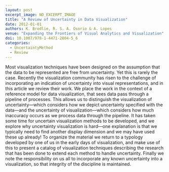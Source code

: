 ```yaml
---
layout: post
excerpt_image: NO_EXCERPT_IMAGE
title: "A Review of Uncertainty in Data Visualization"
date: 2012-01-01
authors: K. Brodlie, R. S. A. Osorio & A. Lopes
venue: "Expanding the Frontiers of Visual Analytics and Visualization"
doi: 10.1007/978-1-4471-2804-5_6
categories:
  - UncertaintyMethod
  - Review
---
```

Most visualization techniques have been designed on the assumption that the data to be represented are free from uncertainty. Yet this is rarely the case. Recently the visualization community has risen to the challenge of incorporating an indication of uncertainty into visual representations, and in this article we review their work. We place the work in the context of a reference model for data visualization, that sees data pass through a pipeline of processes. This allows us to distinguish the visualization of uncertainty—which considers how we depict uncertainty specified with the data—and the uncertainty of visualization—which considers how much inaccuracy occurs as we process data through the pipeline. It has taken some time for uncertain visualization methods to be developed, and we explore why uncertainty visualization is hard—one explanation is that we typically need to find another display dimension and we may have used these up already! To organize the material we return to a typology developed by one of us in the early days of visualization, and make use of this to present a catalog of visualization techniques describing the research that has been done to extend each method to handle uncertainty. Finally we note the responsibility on us all to incorporate any known uncertainty into a visualization, so that integrity of the discipline is maintained.
